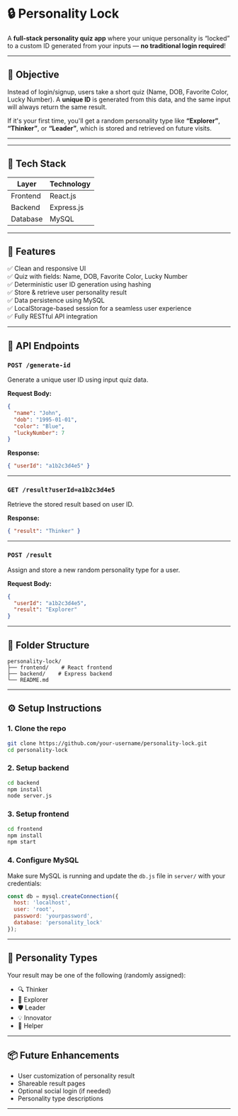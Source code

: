 # 🔒 Personality Lock

A **full-stack personality quiz app** where your unique personality is “locked” to a custom ID generated from your inputs — **no traditional login required**!

---

## 🎯 Objective

Instead of login/signup, users take a short quiz (Name, DOB, Favorite Color, Lucky Number). A **unique ID** is generated from this data, and the same input will always return the same result.

If it's your first time, you'll get a random personality type like **“Explorer”**, **“Thinker”**, or **“Leader”**, which is stored and retrieved on future visits.

---

---

## 🧠 Tech Stack

| Layer        | Technology     |
|--------------|----------------|
| Frontend     | React.js       |
| Backend      | Express.js     |
| Database     | MySQL          |

---

## 🧩 Features

✅ Clean and responsive UI  
✅ Quiz with fields: Name, DOB, Favorite Color, Lucky Number  
✅ Deterministic user ID generation using hashing  
✅ Store & retrieve user personality result  
✅ Data persistence using MySQL  
✅ LocalStorage-based session for a seamless user experience  
✅ Fully RESTful API integration

---

## 🧪 API Endpoints

### `POST /generate-id`

Generate a unique user ID using input quiz data.

**Request Body:**
```json
{
  "name": "John",
  "dob": "1995-01-01",
  "color": "Blue",
  "luckyNumber": 7
}
```

**Response:**
```json
{ "userId": "a1b2c3d4e5" }
```

---

### `GET /result?userId=a1b2c3d4e5`

Retrieve the stored result based on user ID.

**Response:**
```json
{ "result": "Thinker" }
```

---

### `POST /result`

Assign and store a new random personality type for a user.

**Request Body:**
```json
{
  "userId": "a1b2c3d4e5",
  "result": "Explorer"
}
```

---

## 📂 Folder Structure

```
personality-lock/
├── frontend/    # React frontend
├── backend/    # Express backend
└── README.md
```

---

## ⚙️ Setup Instructions

### 1. Clone the repo
```bash
git clone https://github.com/your-username/personality-lock.git
cd personality-lock
```

### 2. Setup backend
```bash
cd backend
npm install
node server.js
```

### 3. Setup frontend
```bash
cd frontend
npm install
npm start
```

### 4. Configure MySQL

Make sure MySQL is running and update the `db.js` file in `server/` with your credentials:

```js
const db = mysql.createConnection({
  host: 'localhost',
  user: 'root',
  password: 'yourpassword',
  database: 'personality_lock'
});
```

---

## 🧠 Personality Types

Your result may be one of the following (randomly assigned):

- 🔍 Thinker  
- 🧭 Explorer  
- 🛡️ Leader
- 💡 Innovator  
- 🌿 Helper

---

## 📦 Future Enhancements

- User customization of personality result  
- Shareable result pages  
- Optional social login (if needed)  
- Personality type descriptions

---

